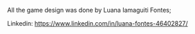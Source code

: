 All the game design was done by Luana Iamaguiti Fontes;

Linkedin: https://www.linkedin.com/in/luana-fontes-46402827/
